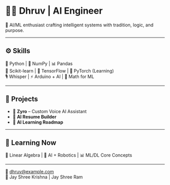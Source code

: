 # 👨‍💻 Dhruv | AI Engineer

🧠 AI/ML enthusiast crafting intelligent systems with tradition, logic, and purpose.

---

## ⚙️ Skills  
🐍 Python | 🧮 NumPy | 📊 Pandas  
🤖 Scikit-learn | 🔬 TensorFlow | 🧱 PyTorch (Learning)  
🎙️ Whisper | ⚡ Arduino + AI | 📐 Math for ML

---

## 🚀 Projects  
- 🤖 **Zyro** – Custom Voice AI Assistant  
- 📄 **AI Resume Builder**  
- 🧠 **AI Learning Roadmap**

---

## 🎯 Learning Now  
📘 Linear Algebra | 🤖 AI + Robotics | 📊 ML/DL Core Concepts

---

📧 dhruv@example.com  
🙏 Jay Shree Krishna | Jay Shree Ram

